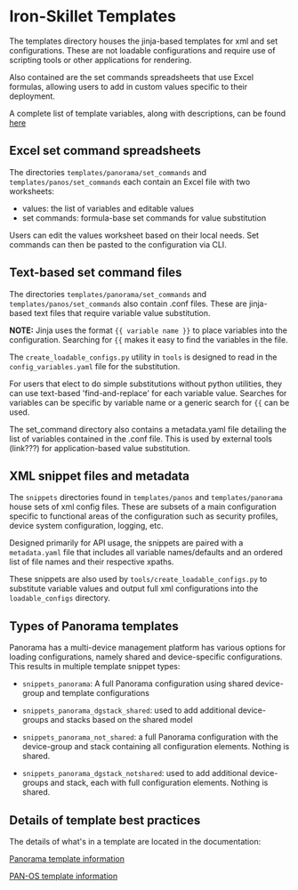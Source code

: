 # Iron-Skillet Templates

The templates directory houses the jinja-based templates for xml and set
configurations. These are not loadable configurations and require use
of scripting tools or other applications for rendering.

Also contained are the set commands spreadsheets that use Excel formulas,
allowing users to add in custom values specific to their deployment.

A complete list of template variables, along with descriptions, can be found
[here](https://iron-skillet.readthedocs.io/en/81dev/creating_loadable_configs.html#variables-list-and-descriptions)


##  Excel set command spreadsheets
The directories `templates/panorama/set_commands` and `templates/panos/set_commands`
each contain an Excel file with two worksheets:

* values: the list of variables and editable values
* set commands: formula-base set commands for value substitution

Users can edit the values worksheet based on their local needs. Set commands
can then be pasted to the configuration via CLI.

## Text-based set command files
The directories `templates/panorama/set_commands` and `templates/panos/set_commands`
also contain .conf files. These are jinja-based text files that require variable
value substitution.

**NOTE:** Jinja uses the format `{{ variable name }}` to place variables into
the configuration. Searching for `{{` makes it easy to find the variables
in the file.

The `create_loadable_configs.py` utility in `tools` is designed to read in
the `config_variables.yaml` file for the substitution.

For users that elect to do simple substitutions without python utilities,
they can use text-based 'find-and-replace' for each variable value. Searches
for variables can be specific by variable name or a generic search for `{{`
can be used.

The set_command directory also contains a metadata.yaml file detailing the
list of variables contained in the .conf file. This is used by external tools
(link???) for application-based value substitution.

## XML snippet files and metadata
The `snippets` directories found in `templates/panos` and `templates/panorama`
house sets of xml config files. These are subsets of a main configuration
specific to functional areas of the configuration such as security profiles,
device system configuration, logging, etc.

Designed primarily for API usage, the snippets are paired with a `metadata.yaml`
file that includes all variable names/defaults and an ordered list of file names
and their respective xpaths.

These snippets are also used by `tools/create_loadable_configs.py` to
substitute variable values and output full xml configurations into the
`loadable_configs` directory.

## Types of Panorama templates
Panorama has a multi-device management platform has various options for loading
configurations, namely shared and device-specific configurations. This results
in multiple template snippet types:

* `snippets_panorama`: A full Panorama configuration using shared device-group
and template configurations

* `snippets_panorama_dgstack_shared`: used to add additional device-groups
and stacks based on the shared model

* `snippets_panorama_not_shared`: a full Panorama configuration with the device-group
and stack containing all configuration elements. Nothing is shared.

* `snippets_panorama_dgstack_notshared`: used to add additional device-groups
and stack, each with full configuration elements. Nothing is shared.


## Details of template best practices
The details of what's in a template are located in the documentation:

[Panorama template information](https://iron-skillet.readthedocs.io/en/81dev/panorama_template_guide.html)

[PAN-OS template information](https://iron-skillet.readthedocs.io/en/81dev/panos_template_guide.html)
